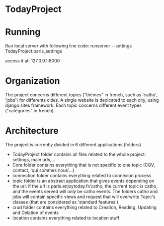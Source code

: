 # TodayProject

# Running
Run local server with following line code:
runserver --settings TodayProject.paris_settings

access it at:
127.0.0.1:8000

# Organization
The project concerns different topics ("thèmes" in french, such as 'catho', 'jobs') for differents cities.
A single website is dedicated to each city, using django sites framework.
Each topic concerns different event types ("catégories" in french)

# Architecture
The project is currently divided in 6 different applications (folders)
- TodayProject folder contains all files related to the whole project: settings, main urls,...
- Core folder contains everything that is not specific to one topic (CGV, contact, 'qui sommes nous'...)
- connection folder contains everything related to connexion process
- topic folder is an abstract application that gives events depending on the url: if the url is paris.enjoytoday.fr/catho,
the current topic is catho, and the events served will only be catho events. The folders catho and jobs will contain specific
views and request that will overwrite Topic's classes (that are considered as 'standard features')
- crud folder contains everything related to Creation, Reading, Updating and Delation of events
- location contains everything related to location stuff
